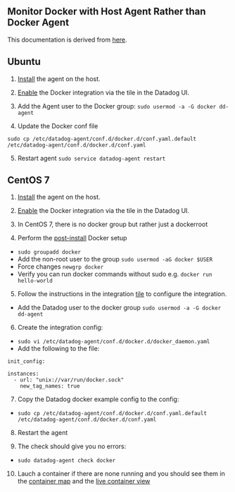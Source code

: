 Monitor Docker with Host Agent Rather than Docker Agent
--

This documentation is derived from
[here](https://github.com/DataDog/integrations-core/tree/master/docker_daemon#host-installation).  

Ubuntu
--

1) [Install](https://app.datadoghq.com/account/settings#agent)
the agent on the host.  

2) [Enable](https://app.datadoghq.com/account/settings#integrations/docker)
the Docker integration via the tile in the Datadog UI.  

3) Add the Agent user to the Docker group: ```sudo usermod -a -G docker dd-agent```  

4) Update the Docker conf file
```
sudo cp /etc/datadog-agent/conf.d/docker.d/conf.yaml.default /etc/datadog-agent/conf.d/docker.d/conf.yaml
```    

5) Restart agent ```sudo service datadog-agent restart```  

CentOS 7
--

1) [Install](https://app.datadoghq.com/account/settings#agent)
the agent on the host.  

2) [Enable](https://app.datadoghq.com/account/settings#integrations/docker)
the Docker integration via the tile in the Datadog UI.  

3) In CentOS 7, there is no docker group but rather just a dockerroot  

4) Perform the
[post-install](https://docs.docker.com/engine/install/linux-postinstall/)
Docker setup  
  - ```sudo groupadd docker```  
  - Add the non-root user to the group ```sudo usermod -aG docker $USER```  
  - Force changes ```newgrp docker```  
  - Verify you can run docker commands without sudo e.g. ```docker run hello-world```  

5) Follow the instructions in the integration
[tile](https://app.datadoghq.com/account/settings#integrations/docker) to
configure the integration.  
  - Add the Datadog user to the docker group ```sudo usermod -a -G docker dd-agent```  

6) Create the integration config:  
  - ```sudo vi /etc/datadog-agent/conf.d/docker.d/docker_daemon.yaml```  
  - Add the following to the file:  
```  
init_config:  

instances:  
  - url: "unix://var/run/docker.sock"  
    new_tag_names: true  
```  

7) Copy the Datadog docker example config to the config:  
  - ```sudo cp /etc/datadog-agent/conf.d/docker.d/conf.yaml.default /etc/datadog-agent/conf.d/docker.d/conf.yaml```

8) Restart the agent  

9) The check should give you no errors:  
  - ```sudo datadog-agent check docker```

10) Lauch a container if there are none running and you should see them in the
[container map](https://app.datadoghq.com/infrastructure/map?fillby=avg%3Aprocess.stat.container.io.wbps&node_type=container)
and the [live container view](https://app.datadoghq.com/containers)  
